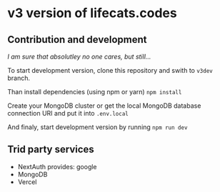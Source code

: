 # v3 version of lifecats.codes

## Contribution and development

*I am sure that absolutley no one cares, but still...*

To start development version, clone this repository and swith to `v3dev` branch.

Than install dependencies (using npm or yarn) `npm install`

Create your MongoDB cluster or get the local MongoDB database connection URI and put it into `.env.local` 

And finaly, start development version by running `npm run dev`


## Trid party services

- NextAuth provides: google
- MongoDB
- Vercel